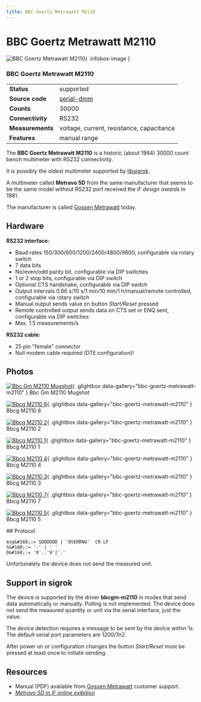 ```yaml
---
title: BBC Goertz Metrawatt M2110
---
```


# BBC Goertz Metrawatt M2110

<div class="infobox" markdown>

![BBC Goertz Metrawatt M2110](./img/Bbc_gm_m2110_mugshot.png){ .infobox-image }

### BBC Goertz Metrawatt M2110

| | |
|---|---|
| **Status** | supported |
| **Source code** | [serial-dmm](https://github.com/OpenTraceLab/OpenTraceCapture/tree/main/src/hardware/serial-dmm) |
| **Counts** | 30000 |
| **Connectivity** | RS232 |
| **Measurements** | voltage, current, resistance, capacitance |
| **Features** | manual range |

</div>

The **BBC Goertz Metrawatt M2110** is a historic (about 1984) 30000 count bench multimeter with RS232 connectivity.

It is possibly the oldest multimeter supported by [libsigrok](https://sigrok.org/wiki/Libsigrok).

A multimeter called **Metravo 5D** from the same manufacturer that seems to be the same model without RS232 port received the *iF design awards* in 1981. 

The manufacturer is called [Gossen Metrawatt](https://sigrok.org/wiki/Gossen_Metrawatt) today.

## Hardware

**RS232 interface:**

- Baud rates 150/300/600/1200/2400/4800/9600, configurable via rotary switch
- 7 data bits
- No/even/odd parity bit, configurable via DIP switches
- 1 or 2 stop bits, configurable via DIP switch
- Optional CTS handshake, configurable via DIP switch
- Output intervals 0.66 s/10 s/1 min/10 min/1 h/manual/remote controlled, configurable via rotary switch
- Manual output sends value on button *Start/Reset* pressed
- Remote controlled output sends data on CTS set or ENQ sent, configurable via DIP switches
- Max. 1.5 measurements/s

**RS232 cable:**

- 25 pin "female" connector
- Null modem cable required (DTE configuration)!

## Photos

<div class="photo-grid" markdown>

[![Bbc Gm M2110 Mugshot](./img/Bbc_gm_m2110_mugshot.png)](./img/Bbc_gm_m2110_mugshot.png "Bbc Gm M2110 Mugshot"){ .glightbox data-gallery="bbc-goertz-metrawatt-m2110" }
<span class="caption">Bbc Gm M2110 Mugshot</span>

[![Bbcg M2110 6](./img/Bbcg_m2110_6.JPG)](./img/Bbcg_m2110_6.JPG "Bbcg M2110 6"){ .glightbox data-gallery="bbc-goertz-metrawatt-m2110" }
<span class="caption">Bbcg M2110 6</span>

[![Bbcg M2110 2](./img/Bbcg_m2110_2.JPG)](./img/Bbcg_m2110_2.JPG "Bbcg M2110 2"){ .glightbox data-gallery="bbc-goertz-metrawatt-m2110" }
<span class="caption">Bbcg M2110 2</span>

[![Bbcg M2110 1](./img/Bbcg_m2110_1.JPG)](./img/Bbcg_m2110_1.JPG "Bbcg M2110 1"){ .glightbox data-gallery="bbc-goertz-metrawatt-m2110" }
<span class="caption">Bbcg M2110 1</span>

[![Bbcg M2110 4](./img/Bbcg_m2110_4.JPG)](./img/Bbcg_m2110_4.JPG "Bbcg M2110 4"){ .glightbox data-gallery="bbc-goertz-metrawatt-m2110" }
<span class="caption">Bbcg M2110 4</span>

[![Bbcg M2110 3](./img/Bbcg_m2110_3.JPG)](./img/Bbcg_m2110_3.JPG "Bbcg M2110 3"){ .glightbox data-gallery="bbc-goertz-metrawatt-m2110" }
<span class="caption">Bbcg M2110 3</span>

[![Bbcg M2110 7](./img/Bbcg_m2110_7.JPG)](./img/Bbcg_m2110_7.JPG "Bbcg M2110 7"){ .glightbox data-gallery="bbc-goertz-metrawatt-m2110" }
<span class="caption">Bbcg M2110 7</span>

[![Bbcg M2110 5](./img/Bbcg_m2110_5.JPG)](./img/Bbcg_m2110_5.JPG "Bbcg M2110 5"){ .glightbox data-gallery="bbc-goertz-metrawatt-m2110" }
<span class="caption">Bbcg M2110 5</span>

</div>
## Protocol

```
msg&#160;:= SDDDDDD | 'OVERRNG'  CR LF
S&#160;:= '-' | ' '
D&#160;:= '0'..'9'|'.'

```

Unfortunately the device does not send the measured unit.

## Support in sigrok

The device is supported by the driver **bbcgm-m2110** in modes that send data automatically or manually. Polling is not implemented. The device does not send the measured quantity or unit via the serial interface, just the value.

The device detection requires a message to be sent by the device within 1s. The default serial port parameters are 1200/7n2.

After power on or configuration changes the button *Start/Reset* must be pressed at least once to initiate sending.

## Resources
- Manual (PDF) available from [Gossen Metrawatt](https://sigrok.org/wiki/Gossen_Metrawatt) customer support.
- [*Metravo 5D* in *iF online exibition*](http://exhibition.ifdesign.de/entrydetails_en.html?beitrag_id=11387)

